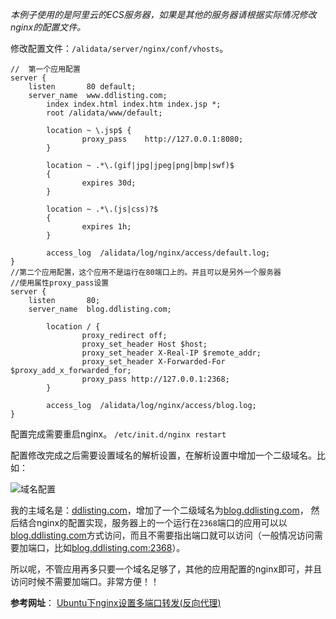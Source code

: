 *本例子使用的是阿里云的ECS服务器，如果是其他的服务器请根据实际情况修改nginx的配置文件。*

修改配置文件：`/alidata/server/nginx/conf/vhosts`。

```
//  第一个应用配置
server {
    listen       80 default;
    server_name  www.ddlisting.com;
        index index.html index.htm index.jsp *;
        root /alidata/www/default;

        location ~ \.jsp$ {
                proxy_pass    http://127.0.0.1:8080;
        }

        location ~ .*\.(gif|jpg|jpeg|png|bmp|swf)$
        {
                expires 30d;
        }

        location ~ .*\.(js|css)?$
        {
                expires 1h;
        }

        access_log  /alidata/log/nginx/access/default.log;
}
//第二个应用配置，这个应用不是运行在80端口上的。并且可以是另外一个服务器
//使用属性proxy_pass设置
server {
    listen       80;
    server_name  blog.ddlisting.com;

        location / {
                proxy_redirect off;
                proxy_set_header Host $host;
                proxy_set_header X-Real-IP $remote_addr;
                proxy_set_header X-Forwarded-For $proxy_add_x_forwarded_for;
                proxy_pass http://127.0.0.1:2368;
        }

        access_log  /alidata/log/nginx/access/blog.log;
}
```

配置完成需要重启nginx。
`/etc/init.d/nginx restart`

配置修改完成之后需要设置域名的解析设置，在解析设置中增加一个二级域名。比如：

![域名配置](http://7xnrhh.com1.z0.glb.clouddn.com/%E5%9F%9F%E5%90%8D%E9%85%8D%E7%BD%AE.png)

我的主域名是：[ddlisting.com](ddlisting.com)，增加了一个二级域名为[blog.ddlisting.com](blog.ddlisting.com)，
然后结合nginx的配置实现，服务器上的一个运行在`2368`端口的应用可以以[blog.ddlisting.com](blog.ddlisting.com)方式访问，而且不需要指出端口就可以访问（一般情况访问需要加端口，比如[blog.ddlisting.com:2368](blog.ddlisting.com:2368)）。

所以呢，不管应用再多只要一个域名足够了，其他的应用配置的nginx即可，并且访问时候不需要加端口。非常方便！！


**参考网址**：
[Ubuntu下nginx设置多端口转发(反向代理)](http://touzi.github.io/Ubuntu%E4%B8%8Bnginx%E8%AE%BE%E7%BD%AE%E5%A4%9A%E7%AB%AF%E5%8F%A3%E8%BD%AC%E5%8F%91(%E5%8F%8D%E5%90%91%E4%BB%A3%E7%90%86)/
)
